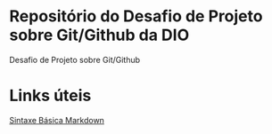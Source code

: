 #  Repositório do Desafio de Projeto  sobre Git/Github da DIO
Desafio de Projeto sobre Git/Github

# Links úteis
[Sintaxe  Básica Markdown](https://www.markdownguide.org/basic-syntax/)
